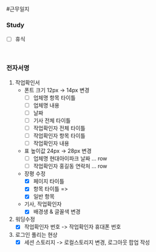 #근무일지 


### Study
- [ ] 휴식

<br>

### 전자서명
1. 작업확인서
	- 폰트 크기 12px -> 14px 변경
		- [ ] 업체명 항목 타이틀
		- [ ] 업체명 내용
		- [ ] 날짜
		- [ ] 기사 전체 타이틀
		- [ ] 작업확인자 전체 타이틀
		- [ ] 작업확인자 항목 타이틀
		- [ ] 작업확인자 내용
	- 표 높이값 24px -> 28px 변경
		- [ ] 업체명 현대아이파크 날짜 ... row
		- [ ] 작업확인자 홍길동 연락처 ... row
	- 장평 수정
		- [x] 페이지 타이틀
		- [x] 항목 타이틀 => 
		- [x] 일반 항목
	- 기사, 작업확인자
		- [x] 배경생 & 글꼴색 변경

2. 워딩수정
	- [x] 작업확인자 번호 -> 작업확인자 휴대폰 번호
3. 로그인 풀리는 현상
	- [x] 세션 스토리지 -> 로컬스토리지 변경, 로그아웃 팝업 작성
